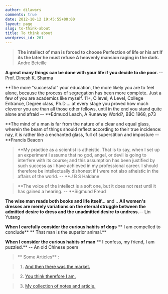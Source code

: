 ```yaml
---
author: dilawars
comments: true
date: 2012-10-12 19:45:55+00:00
layout: page
slug: to-think-about
title: To think about
wordpress_id: 261
---
```





> **The intellect of man is forced to choose
Perfection of life or his art
If its the later he must refuse
A heavenly mansion raging in the dark.**
Andre Beteille

> 
> 

**A great many things can be done with your life if you decide to die poor. --**[Prof. Dinesh K. Sharma](http://www.ee.iitb.ac.in/~dinesh/#interests)









> 

> 
> 

**The more "successful" your education, the more likely you are to feel alone, because the process of segregation has been more complete. Just a few of you are academics like myself. 11+, O level, A Level, College Entrance, Degree class, Ph.D.... at every stage you proved how much cleverer you are than all those other fellows, until in the end you stand quite alone and afraid -- **Edmucd Leach, A Runaway World?, BBC 1968, p73












> 

> 
> 

**The mind of a man is far from the nature of a clear and equal glass, wherein the beam of things should reflect according to their true incidence: nay, it is rather like a enchanted glass, full of superstition and imposture -- **Francis Beacon












> 

> 
> **My practice as a scientist is atheistic. That is to say, when I set up an experiment I assume that no god, angel, or devil is going to interfere with its course; and this assumption has been justified by such success as I have achieved in my professional career. I should therefore be intellectually dishonest if I were not also atheistic in the affairs of the world. -- **J B S Haldane
> 
> 























> **The voice of the intellect is a soft one, but it does not rest until it has gained a hearing. -- **Sigmund Freud

**The wise man reads both books and life itself.**.. and ..
**All women's dresses are merely variations on the eternal struggle between the admitted desire to dress and the unadmitted desire to undress.**-- Lin Yutang

**When I carefully consider the curious habits of dogs**
** I am compelled to conclude**
** That man is the superior animal.**

**When I consider the curious habits of man**
** I confess, my friend, I am puzzled.**
-- An old Chinese poem

> 
> 

> 
> 

> 
> **
Some Articles** :
> 
> 

> 
> 

> 
> 

> 
> 
	
>   1. [And then there was the market.](http://www.india-seminar.com/2001/497/497%20p.%20sainath.htm)
> 
	
>   2. [You think therefore I am.](http://www.hindu.com/mag/2009/03/15/stories/2009031550120400.htm)
> 
	
>   3. [My collection of notes and article.](http://dilawars.wordpress.com)
> 














